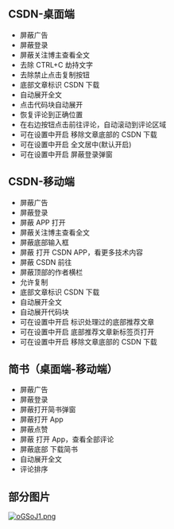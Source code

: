 ## CSDN-桌面端

- 屏蔽广告
- 屏蔽登录
- 屏蔽关注博主查看全文
- 去除 CTRL+C 劫持文字
- 去除禁止点击复制按钮
- 底部文章标识 CSDN 下载
- 自动展开全文
- 点击代码块自动展开
- 恢复评论到正确位置
- 在右边按钮点击前往评论，自动滚动到评论区域
- 可在设置中开启 移除文章底部的 CSDN 下载
- 可在设置中开启 全文居中(默认开启)
- 可在设置中开启 屏蔽登录弹窗

## CSDN-移动端

- 屏蔽广告
- 屏蔽登录
- 屏蔽 APP 打开
- 屏蔽关注博主查看全文
- 屏蔽底部输入框
- 屏蔽 打开 CSDN APP，看更多技术内容
- 屏蔽 CSDN 前往
- 屏蔽顶部的作者横栏
- 允许复制
- 底部文章标识 CSDN 下载
- 自动展开全文
- 自动展开代码块
- 可在设置中开启 标识处理过的底部推荐文章
- 可在设置中开启 底部推荐文章新标签页打开
- 可在设置中开启 移除文章底部的 CSDN 下载

## 简书（桌面端-移动端）

- 屏蔽广告
- 屏蔽登录
- 屏蔽打开简书弹窗
- 屏蔽打开 App
- 屏蔽点赞
- 屏蔽 打开 App，查看全部评论
- 屏蔽底部 下载简书
- 自动展开全文
- 评论排序

## 部分图片

[![oGSoJ1.png](https://www.helloimg.com/images/2023/01/10/oGSoJ1.png)](https://www.helloimg.com/image/oGSoJ1)

